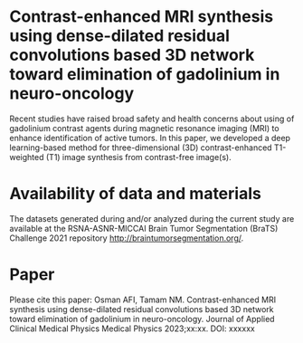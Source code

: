 # Contrast-enhanced MRI synthesis using dense-dilated residual convolutions based 3D network toward elimination of gadolinium in neuro-oncology
Recent studies have raised broad safety and health concerns about using of gadolinium contrast agents during magnetic resonance imaging (MRI) to enhance identification of active tumors. In this paper, we developed a deep learning-based method for three-dimensional (3D) contrast-enhanced T1-weighted (T1) image synthesis from contrast-free image(s).

# Availability of data and materials
The datasets generated during and/or analyzed during the current study are available at the RSNA-ASNR-MICCAI Brain Tumor Segmentation (BraTS) Challenge 2021 repository http://braintumorsegmentation.org/. 

# Paper
Please cite this paper: Osman AFI, Tamam NM. Contrast-enhanced MRI synthesis using dense-dilated residual convolutions based 3D network toward elimination of gadolinium in neuro-oncology. Journal of Applied Clinical Medical Physics Medical Physics 2023;xx:xx. DOI: xxxxxx
